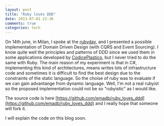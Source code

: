 ```yaml
---
layout: post
title: "Ruby loves DDD"
date: 2013-07-01 22:36
comments: true
categories: tech
---
```


On 14th june, in Milan, I spoke at the [rubyday](http://rubyday.it), and I presented a possible implementation of Domain Driven Design (with CQRS and Event Sourcing).
I know quite well the principles and patterns of DDD since we used them in some applications developed by [CodicePlastico](http://codiceplastico.com), but I never tried to do the same with Ruby. The main reason of my experiment is that in C#, implementing this kind of architectures, means writes lots of infrastructure code and sometimes it is difficult to find the best design due to the constraints of the static language.
So the choise of ruby was to evaluate if we can gain advantange from dynamic language. 
Well, I'm not a real rubyist so the proposed implementation could not be so "rubyistic" as I would like.

The source code is here [https://github.com/emadb/ruby_loves_ddd](https://github.com/emadb/ruby_loves_ddd) and I really hope that someone will fork it.

I will explain the code on this blog soon.